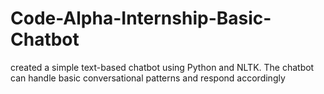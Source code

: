 # Code-Alpha-Internship-Basic-Chatbot
created a simple text-based chatbot using Python and NLTK. The chatbot can handle basic conversational patterns and respond accordingly
